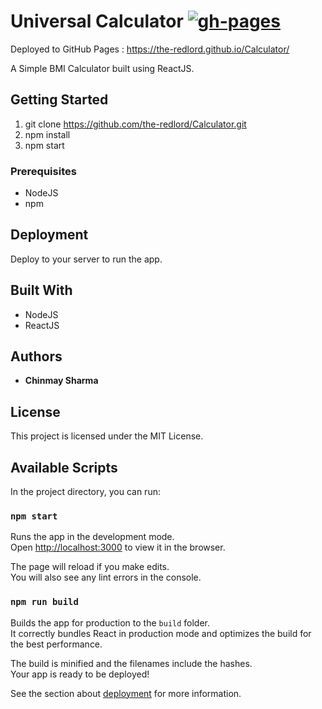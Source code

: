 # Universal Calculator [![gh-pages](https://img.shields.io/badge/gh--pages-deployed-blue?logo=github)](https://the-redlord.github.io/Calculator/)

Deployed to GitHub Pages : https://the-redlord.github.io/Calculator/

A Simple BMI Calculator built using ReactJS.

## Getting Started

1. git clone https://github.com/the-redlord/Calculator.git
2. npm install
4. npm start

### Prerequisites

* NodeJS
* npm

## Deployment

Deploy to your server to run the app. 

## Built With

* NodeJS
* ReactJS

## Authors

* **Chinmay Sharma**

## License

This project is licensed under the MIT License.

## Available Scripts

In the project directory, you can run:

### `npm start`

Runs the app in the development mode.<br />
Open [http://localhost:3000](http://localhost:3000) to view it in the browser.

The page will reload if you make edits.<br />
You will also see any lint errors in the console.

### `npm run build`

Builds the app for production to the `build` folder.<br />
It correctly bundles React in production mode and optimizes the build for the best performance.

The build is minified and the filenames include the hashes.<br />
Your app is ready to be deployed!

See the section about [deployment](https://facebook.github.io/create-react-app/docs/deployment) for more information.
